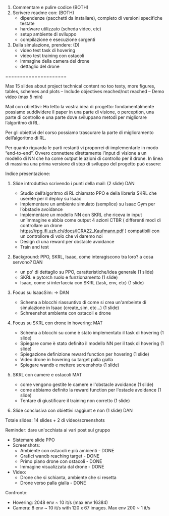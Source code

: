 1. Commentare e pulire codice (BOTH)
2. Scrivere readme con: (BOTH)
    - dipendenze (pacchetti da installare), completo di versioni specifiche testate
    - hardware utilizzato (scheda video, etc)
    - setup ambiente di sviluppo
    - compilazione e esecuzione sorgenti
3. Dalla simulazione, prendere: (D)
    - video test task di hovering
    - video test training con ostacoli 
    - immagine della camera del drone
    - dettaglio del drone
 
=====================
 
Max 15 slides about project technical content no too texty, more figures, tables,
schemes and plots
– Include objectives reached/not reached
– Demo video (max 5 min)
 
Mail con obiettivi:
Ho letto la vostra idea di progetto: fondamentalmente possiamo suddividere il paper in una parte di visione, o perception, una parte di controllo e una parte dove sviluppano metodi per migliorare l’algoritmo di RL.
 
Per gli obiettivi del corso possiamo trascurare la parte di miglioramento dell’algoritmo di RL.
 
Per quanto riguarda le parti restanti vi proporrei di implementarle in modo “end-to-end”. Ovvero connettere direttamente l’input di visione a un modello di NN che ha come output le azioni di controllo per il drone.
In linea di massima una prima versione di step di sviluppo del progetto può essere:
 
 
Indice presentazione:
1. Slide introduttiva scrivendo i punti della mail: (2 slide) DAN
    - Studio dell’algoritmo di RL chiamato PPO e della libreria SKRL che userete per il deploy su Isaac
    - Implementare un ambiente simulato (semplice) su Isaac Gym per l’obstacle avoidance
    - Implementare un modello NN con SKRL che riceva in input un’immagine e abbia come output 4 azioni CTBR ( differenti modi di controllare un drone  https://rpg.ifi.uzh.ch/docs/ICRA22_Kaufmann.pdf ) compatibili con un controllore di volo che vi daremo noi
    - Design di una reward per obstacle avoidance
    - Train and test
   
2. Background: PPO, SKRL, Isaac, come interagiscono tra loro? a cosa servono? DAN
    - un po' di dettaglio su PPO, caratteristiche/idea generale (1 slide)
    - SKRL e pytorch ruolo e funzionamento (1 slide)
    - Isaac, come si interfaccia con SKRL (task, env, etc) (1 slide)
 
3. Focus su IsaacSim: -> DAN
    - Schema a blocchi riassuntivo di come si crea un'ambeinte di simulazione in Isaac (create_sim, etc...) (1 slide)
    - Schreenshot ambiente con ostacoli e drone
 
4. Focus su SKRL con drone in hovering: MAT
    - Schema a blocchi su come è stato implementato il task di hovering (1 slide)
    - Spiegare come è stato definito il modello NN per il task di hovering (1 slide)
    - Spiegazione definizione reward function per hovering (1 slide)
    - Video drone in hovering su target palla gialla
    - Spiegare wandb e mettere screenshots (1 slide)
 
5. SKRL con camere e ostacoli MAT
    - come vengono gestite le camere e l'obstacle avoidance (1 slide)
    - come abbiamo definito la reward function per l'ostacle avoidance (1 slide)
    - Tentare di giustificare il training non corretto (1 slide)
 
6. Slide conclusiva con obiettivi raggiunt e non (1 slide) DAN
 
Totale slides: 14 slides + 2 di video/screenshots
 
Reminder: dare un'occhiata ai vari post sul gruppo


- Sistemare slide PPO
- Screenshots:
    - Ambiente con ostacoli e più ambienti - DONE
    - Grafici wandb reaching target - DONE
    - Primo piano drone con ostacoli - DONE
    - Immagine visualizzata dal drone - DONE
- Video:
    - Drone che si schianta, ambiente che si resetta 
    - Drone verso palla gialla - DONE


Confronto:
 - Hovering: 2048 env ~ 10 it/s (max env 16384)
 - Camera: 8 env ~ 10 it/s with 120 x 67 images. Max env 200 ~ 1 it/s

